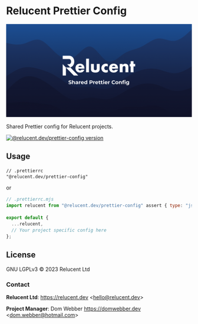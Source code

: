 # Relucent Prettier Config

![Relucent Shared Prettier Config Cover Image](cover.png)

Shared Prettier config for Relucent projects.

[![@relucent.dev/prettier-config version]][npmjs-package]

[npmjs-package]: https://npmjs.com/@relucent.dev/prettier-config
[@relucent.dev/prettier-config version]: https://img.shields.io/npm/v/%40relucent.dev/prettier-config

## Usage

```jsonc
// .prettierrc
"@relucent.dev/prettier-config"
```

or

```js
// .prettierrc.mjs
import relucent from "@relucent.dev/prettier-config" assert { type: "json" };

export default {
  ...relucent,
  // Your project specific config here
};
```

## License

GNU LGPLv3 &copy; 2023 Relucent Ltd

### Contact

**Relucent Ltd**: <https://relucent.dev> <<hello@relucent.dev>>

**Project Manager**: Dom Webber <https://domwebber.dev> <<dom.webber@hotmail.com>>
